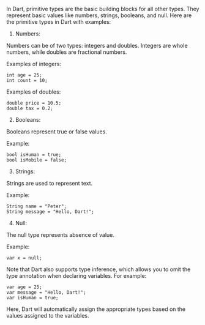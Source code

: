 In Dart, primitive types are the basic building blocks for all other types. They represent basic values like numbers, strings, booleans, and null. Here are the primitive types in Dart with examples:

1. Numbers: 

Numbers can be of two types: integers and doubles. Integers are whole numbers, while doubles are fractional numbers. 

Examples of integers:

```
int age = 25; 
int count = 10;
```

Examples of doubles:

```
double price = 10.5;
double tax = 0.2;
```

2. Booleans:

Booleans represent true or false values.

Example:

```
bool isHuman = true;
bool isMobile = false;
```

3. Strings:

Strings are used to represent text.

Example:

```
String name = "Peter";
String message = "Hello, Dart!";
```

4. Null:

The null type represents absence of value. 

Example:

```
var x = null;
```

Note that Dart also supports type inference, which allows you to omit the type annotation when declaring variables. For example:

```
var age = 25;
var message = "Hello, Dart!";
var isHuman = true;
``` 

Here, Dart will automatically assign the appropriate types based on the values assigned to the variables.